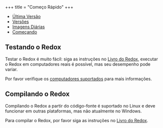 +++
title = "Começo Rápido"
+++

- [Última Versão](https://www.redox-os.org/news/release-0.9.0/)
- [Versões](https://gitlab.redox-os.org/redox-os/redox/-/releases)
- [Imagens Diárias](https://static.redox-os.org/img/)
- [Começando](https://doc.redox-os.org/book/ch02-00-getting-started.html)

## Testando o Redox

Testar o Redox é muito fácil: siga as instruções no [Livro do Redox](https://doc.redox-os.org/book/ch02-04-trying-out-redox.html), executar o Redox em computadores reais é possível, mas seu desempenho pode variar.

Por favor verifique os [computadores suportados](https://gitlab.redox-os.org/redox-os/redox/-/blob/master/HARDWARE.md) para mais informações.

## Compilando o Redox

Compilando o Redox a partir do código-fonte é suportado no Linux e deve funcionar em outras plataformas, mas não atualmente no Windows.

Para compilar o Redox, por favor siga as instruções no [Livro do Redox](https://doc.redox-os.org/book/ch02-05-building-redox.html).
